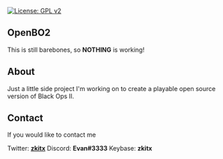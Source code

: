 [![License: GPL v2](https://img.shields.io/github/license/OpenIW/OpenBO2)](https://github.com/OpenIW/OpenBO2/blob/cmake/LICENSE)

## OpenBO2
This is still barebones, so **NOTHING** is working!

## About
Just a little side project I'm working on to create a playable open source version of Black Ops II.

## Contact
If you would like to contact me

Twitter: **[zkitx](https://twitter.com/zkitx)**
Discord: **Evan#3333**
Keybase: **zkitx**